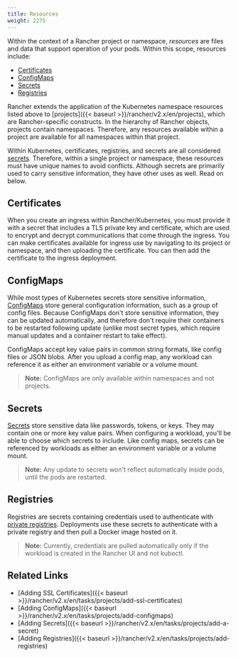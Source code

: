 ```yaml
---
title: Resources
weight: 2275
---
```


Within the context of a Rancher project or namespace, _resources_ are files and data that support operation of your pods. Within this scope, resources include:

- [Certificates](#certificates)
- [ConfigMaps](#configmaps)
- [Secrets](#secrets)
- [Registries](#registries)

Rancher extends the application of the Kubernetes namespace resources listed above to [projects]({{< baseurl >}}/rancher/v2.x/en/projects), which are Rancher-specific constructs. In the hierarchy of Rancher objects, projects contain namespaces. Therefore, any resources available within a project are available for all namespaces within that project.

Within Kubernetes, certificates, registries, and secrets are all considered [secrets](https://kubernetes.io/docs/concepts/configuration/secret/). Therefore, within a single project or namespace, these resources must have unique names to avoid conflicts. Although secrets are primarily used to carry sensitive information, they have other uses as well. Read on below.

## Certificates

When you create an ingress within Rancher/Kubernetes, you must provide it with a secret that includes a TLS private key and certificate, which are used to encrypt and decrypt communications that come through the ingress. You can make certificates available for ingress use by navigating to its project or namespace, and then uploading the certificate. You can then add the certificate to the ingress deployment.

## ConfigMaps

While most types of Kubernetes secrets store sensitive information, [ConfigMaps](https://kubernetes.io/docs/tasks/configure-pod-container/configure-pod-configmap/) store general configuration information, such as a group of config files. Because ConfigMaps don't store sensitive information, they can be updated automatically, and therefore don't require their containers to be restarted following update (unlike most secret types, which require manual updates and a container restart to take effect).

ConfigMaps accept key value pairs in common string formats, like config files or JSON blobs. After you upload a config map, any workload can reference it as either an environment variable or a volume mount.

>**Note:** ConfigMaps are only available within namespaces and not projects.

## Secrets

[Secrets](https://kubernetes.io/docs/concepts/configuration/secret/#overview-of-secrets) store sensitive data like passwords, tokens, or keys. They may contain one or more key value pairs.
When configuring a workload, you'll be able to choose which secrets to include. Like config maps, secrets can be referenced by workloads as either an environment variable or a volume mount.

>**Note:** Any update to secrets won't reflect automatically inside pods, until the pods are restarted.

## Registries

Registries are secrets containing credentials used to authenticate with [private registries](https://kubernetes.io/docs/tasks/configure-pod-container/pull-image-private-registry/). Deployments use these secrets to authenticate with a private registry and then pull a Docker image hosted on it.

>**Note:** Currently, credentials are pulled automatically only if the workload is created in the Rancher UI and not kubectl.

## Related Links

- [Adding SSL Certificates]({{< baseurl >}}/rancher/v2.x/en/tasks/projects/add-ssl-certificates)
- [Adding ConfigMaps]({{< baseurl >}}/rancher/v2.x/en/tasks/projects/add-configmaps)
- [Adding Secrets]({{< baseurl >}}/rancher/v2.x/en/tasks/projects/add-a-secret)
- [Adding Registries]({{< baseurl >}}/rancher/v2.x/en/tasks/projects/add-registries)
